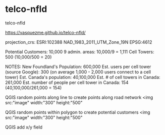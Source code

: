 # telco-nfld

telco-nfld

https://vasquezme.github.io/telco-nfld/

projection_crs:
ESRI:102388
NAD_1983_2011_UTM_Zone_19N
EPSG:4612

Potential Customers: 10,000
9 admin. areas: 10,000/9 = 1,111
Cell Towers: 500 (10,000/500 = 20)

NOTES:
New Foundland's Population: 600,000
Est. users per cell tower (source Google): 300 (on average 1,000 - 2,000 users connect to a cell tower)
Est. Canada's population: 40,100,000
Est. # of cell towers in Canada: 261,000
Est. number of people per cell tower in Canada: 154 (40,100,000/261,000 = 154)


QGIS random points along line to create points along road network
<img src:"image" width:"300" height:"500"

QGIS random points within polygon to create potential customers
<img src:"image" width:"300" height:"500"

QGIS add x/y field 
